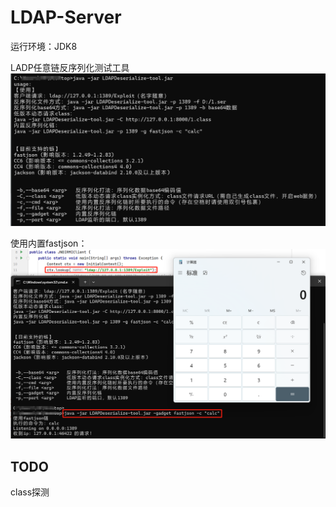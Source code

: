 # LDAP-Server

运行环境：JDK8 

LADP任意链反序列化测试工具
![img.png](image/img.png)

使用内置fastjson：
![img_1.png](image/img_1.png)

## TODO
class探测
